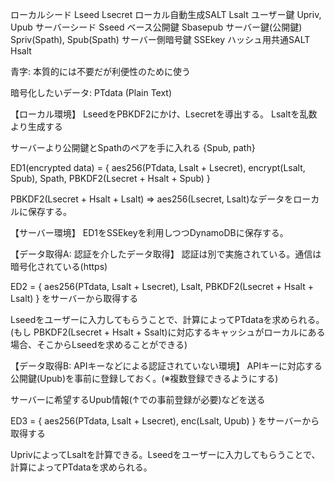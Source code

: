 

ローカルシード Lseed
Lsecret
ローカル自動生成SALT Lsalt
ユーザー鍵 Upriv, Upub
サーバーシード Sseed
ベース公開鍵 Sbasepub
サーバー鍵(公開鍵) Spriv(Spath), Spub(Spath)
サーバー側暗号鍵 SSEkey
ハッシュ用共通SALT Hsalt


青字: 本質的には不要だが利便性のために使う

暗号化したいデータ: PTdata (Plain Text)

【ローカル環境】
LseedをPBKDF2にかけ、Lsecretを導出する。
Lsaltを乱数より生成する


サーバーより公開鍵とSpathのペアを手に入れる
{Spub, path}


ED1(encrypted data) = {
    aes256(PTdata, Lsalt + Lsecret),
    encrypt(Lsalt, Spub),
    Spath,
    PBKDF2(Lsecret + Hsalt + Spub)
}

PBKDF2(Lsecret + Hsalt + Lsalt) => aes256(Lsecret, Lsalt)なデータをローカルに保存する。

【サーバー環境】
ED1をSSEkeyを利用しつつDynamoDBに保存する。

【データ取得A: 認証を介したデータ取得】
認証は別で実施されている。通信は暗号化されている(https)

ED2 = {
    aes256(PTdata, Lsalt + Lsecret),
    Lsalt,
    PBKDF2(Lsecret + Hsalt + Lsalt)
}
をサーバーから取得する

Lseedをユーザーに入力してもらうことで、計算によってPTdataを求められる。(もし PBKDF2(Lsecret + Hsalt + Ssalt)に対応するキャッシュがローカルにある場合、そこからLseedを求めることができる)

【データ取得B: APIキーなどによる認証されていない環境】
APIキーに対応する公開鍵(Upub)を事前に登録しておく。(※複数登録できるようにする)

サーバーに希望するUpub情報(↑での事前登録が必要)などを送る

ED3 = {
    aes256(PTdata, Lsalt + Lsecret),
    enc(Lsalt, Upub)
}
をサーバーから取得する

UprivによってLsaltを計算できる。Lseedをユーザーに入力してもらうことで、計算によってPTdataを求められる。



